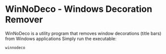 # WinNoDeco - Windows Decoration Remover

WinNoDeco is a utility program that removes window decorations (title bars) from Windows applications
Simply run the executable:

```
winnodeco
```
